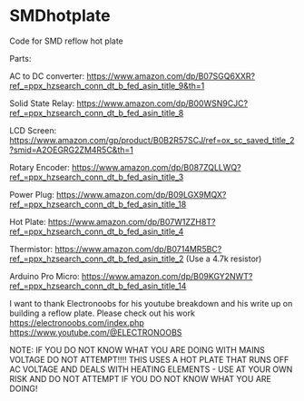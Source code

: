 # SMDhotplate
Code for SMD reflow hot plate

Parts:

AC to DC converter: https://www.amazon.com/dp/B07SGQ6XXR?ref_=ppx_hzsearch_conn_dt_b_fed_asin_title_9&th=1

Solid State Relay: https://www.amazon.com/dp/B00WSN9CJC?ref_=ppx_hzsearch_conn_dt_b_fed_asin_title_8

LCD Screen: https://www.amazon.com/gp/product/B0B2R57SCJ/ref=ox_sc_saved_title_2?smid=A2OEGRG2ZM4R5C&th=1

Rotary Encoder: https://www.amazon.com/dp/B087ZQLLWQ?ref_=ppx_hzsearch_conn_dt_b_fed_asin_title_3

Power Plug: https://www.amazon.com/dp/B09LGX9MQX?ref_=ppx_hzsearch_conn_dt_b_fed_asin_title_18

Hot Plate: https://www.amazon.com/dp/B07W1ZZH8T?ref_=ppx_hzsearch_conn_dt_b_fed_asin_title_4

Thermistor: https://www.amazon.com/dp/B0714MR5BC?ref_=ppx_hzsearch_conn_dt_b_fed_asin_title_2 (Use a 4.7k resistor)

Arduino Pro Micro: https://www.amazon.com/dp/B09KGY2NWT?ref_=ppx_hzsearch_conn_dt_b_fed_asin_title_14

I want to thank Electronoobs for his youtube breakdown and his write up on building a reflow plate. Please check out his work
https://electronoobs.com/index.php
https://www.youtube.com/@ELECTRONOOBS

NOTE: IF YOU DO NOT KNOW WHAT YOU ARE DOING WITH MAINS VOLTAGE DO NOT ATTEMPT!!!!
THIS USES A HOT PLATE THAT RUNS OFF AC VOLTAGE AND DEALS WITH HEATING ELEMENTS - USE AT YOUR OWN RISK AND DO NOT ATTEMPT IF YOU DO NOT KNOW WHAT YOU ARE DOING!

